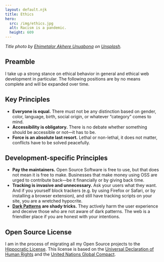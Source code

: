 ```yaml
---
layout: default.njk
title: Ethics
hero:
  src: /img/ethics.jpg
  alt: Racism is a pandemic.
  height: 609
---
```


_Title photo by [Ehimetalor Akhere Unuabona](https://unsplash.com/@theeastlondonphotographer) on [Unsplash](https://unsplash.com/photos/zswLbyR_b58)._

## Preamble

I take up a strong stance on ethical behavior in general and ethical web development in particular. The following positions are by no means complete and will be expanded over time.

## Key Principles

* **Everyone is equal.** There must not be any distinction based on gender, color, language, birth, social origin, or whatever “category” comes to mind.
* **Accessibility is obligatory.** There is no debate whether something should be accessible or not—it has to be.
* **Force is an absolute last resort.** Lethal or non-lethal, it does not matter, conflicts have to be solved peacefully.

## Development-specific Principles

* **Pay the maintainers.** Open Source Software is free to use, but that does not mean it is free to make. Businesses that make money using OSS are urged to contribute back—be it financially or by giving back time.
* **Tracking is invasive and unnecessary.** Ask your users what they want. And if you yourself block trackers (e.g. by using Firefox or Safari, or by installing a browser extension), and still have tracking scripts on your site, you are a wretched hypocrite.
* **[Dark Patterns](https://www.darkpatterns.org) are shady tricks.** They actively harm the user experience and deceive those who are not aware of dark patterns. The web is a friendlier place if you are honest with your intentions.

## Open Source License

I am in the process of migrating all my Open Source projects to the [Hippocratic License](https://firstdonoharm.dev). This license is based on the [Universal Declaration of Human Rights](https://www.un.org/en/universal-declaration-human-rights/) and the [United Nations Global Compact](https://www.unglobalcompact.org).
